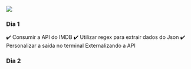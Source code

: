 ![](https://i.imgur.com/DkFrk4Z.png)



### Dia 1

✔️ Consumir a API do IMDB
✔️ Utilizar regex para extrair dados do Json
✔️ Personalizar a saida no terminal
   Externalizando a API
   
   
### Dia 2
